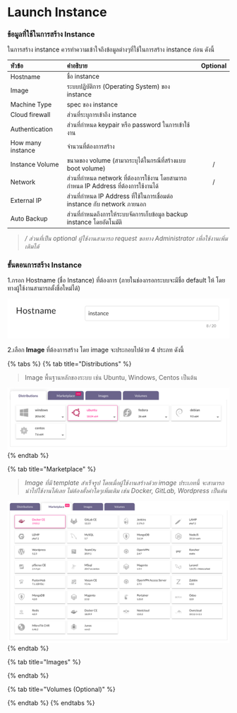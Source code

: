 # Launch Instance

### ข้อมูลที่ใช้ในการสร้าง Instance

ในการสร้าง instance ควรทำความเข้าใจถึงข้อมูลต่างๆที่ใช้ในการสร้าง instance ก่อน ดังนี้

| **หัวข้อ** | **คำอธิบาย** | Optional |
| :--- | :--- | :---: |
| Hostname | ชื่อ instance |  |
| Image | ระบบปฏิบัติการ \(Operating System\) ของ instance |  |
| Machine Type | spec ของ instance |  |
| Cloud firewall | ส่วนที่ระบุการเข้าถึง instance |  |
| Authentication | ส่วนที่กำหนด keypair หรือ password ในการเข้าใช้งาน |  |
| How many instance | จำนวนที่ต้องการสร้าง |  |
| Instance Volume | ขนาดของ volume \(สามาถระบุได้ในกรณีที่สร้างแบบ boot volume\) | / |
| Network | ส่วนที่กำหนด network ที่ต้องการใช้งาน โดยสามารถกำหนด IP Address ที่ต้องการใช้งานได้ | / |
| External IP | ส่วนที่กำหนด IP Address ที่ใช้ในการเชื่อมต่อ instance กับ network ภายนอก |  |
| Auto Backup | ส่วนที่กำหนดถึงการให้ระบบจัดการเก็บข้อมูล backup instance โดยอัตโนมัติ |  |

> _/ ส่วนที่เป็น optional ผู้ใช้งานสามารถ request ขอทาง Administrator เพื่อใช้งานเพิ่มเติมได้_

### ขั้นตอนการสร้าง Instance

1.กรอก Hostname \(ชื่อ Instance\) ที่ต้องการ \(ภายในช่องกรอกระบบจะมีชื่อ default ให้ โดยทางผู้ใช้งานสามารถตั้งชื่อใหม่ได้\)   

![](../.gitbook/assets/1.png)

2.เลือก **Image** ที่ต้องการสร้าง โดย image จะประกอบไปด้วย 4 ประภท ดังนี้

{% tabs %}
{% tab title="Distributions" %}
> Image พื้นฐานหลักของระบบ เช่น Ubuntu, Windows, Centos เป็นต้น

![](../.gitbook/assets/2.png)
{% endtab %}

{% tab title="Marketplace" %}
> _Image ที่มี template สำเร็จรูป โดยเมื่อผู้ใช้งานสร้างด้วย image ประเภทนี้ จะสามารถนำไปใช้งานได้เลย ไม่ต้องตั้งค่าใดๆเพิ่มเติม เช่น Docker, GitLab, Wordpress เป็นต้น_

![](../.gitbook/assets/3.png)
{% endtab %}

{% tab title="Images" %}

{% endtab %}

{% tab title="Volumes \(Optional\)" %}

{% endtab %}
{% endtabs %}

